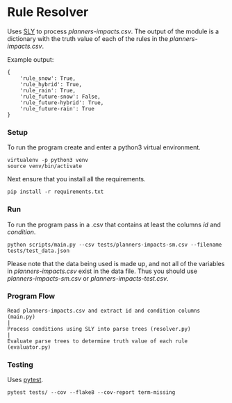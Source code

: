 # Rule Resolver
Uses [SLY](https://github.com/dabeaz/sly) to process _planners-impacts.csv_.  The output of the module is a dictionary with the truth value of each of the rules in the _planners-impacts.csv_.

Example output:
```
{
    'rule_snow': True,
    'rule_hybrid': True,
    'rule_rain': True,
    'rule_future-snow': False,
    'rule_future-hybrid': True,
    'rule_future-rain': True
}
```

### Setup
To run the program create and enter a python3 virtual environment.
```
virtualenv -p python3 venv
source venv/bin/activate
```

Next ensure that you install all the requirements.
```
pip install -r requirements.txt
```

### Run
To run the program pass in a .csv that contains at least the columns _id_ and _condition_.
```
python scripts/main.py --csv tests/planners-impacts-sm.csv --filename tests/test_data.json
```
Please note that the data being used is made up, and not all of the variables in _planners-impacts.csv_ exist in the data file.  Thus you should use _planners-impacts-sm.csv_ or _planners-impacts-test.csv_.


### Program Flow
```
Read planners-impacts.csv and extract id and condition columns (main.py)
|
Process conditions using SLY into parse trees (resolver.py)
|
Evaluate parse trees to determine truth value of each rule (evaluator.py)
```

### Testing
Uses [pytest](https://github.com/pytest-dev/pytest).
```
pytest tests/ --cov --flake8 --cov-report term-missing
```
